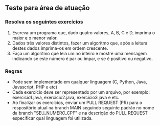 ## Teste para área de atuação

### Resolva os seguintes exercícios

1. Escreva um programa que, dado quatro valores, A, B, C e D, imprima o maior e o menor valor.
2. Dados três valores distintos, fazer um algoritmo que, após a leitura destes dados imprima-os em ordem crescente.
3. Faça um algoritmo que leia um no inteiro e mostre uma mensagem indicando se este número é par ou ímpar, e se é positivo ou negativo.

### Regras
- Pode sem implementado em qualquer linguagem (C, Python, Java, Javascript, PHP e etc)
- Cada exercício deve ser representado por um arquivo, por exemplo: exercicio1.java, exercicio2.java, exercicio3.java e etc.
- Ao finalizar os exercícios, enviar um PULL REQUEST (PR) para o respositório atual na branch MAIN seguindo seguinte padrão no nome da branch "SEU_NUMERO_CPF" e na descrição do PULL REQUEST especificar qual linguagem foi utilizada. 
